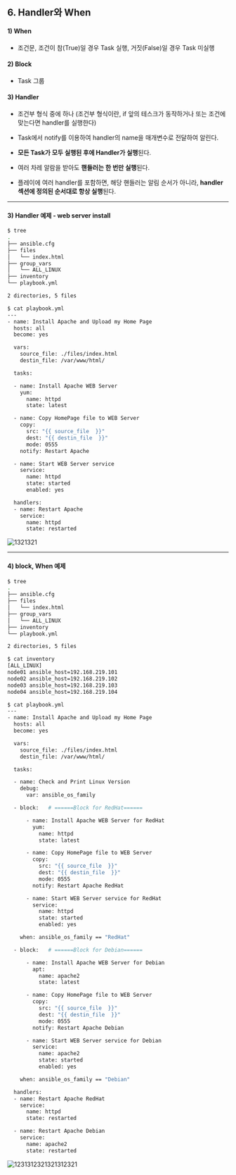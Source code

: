 ## 6. Handler와 When

#### 1) When

- 조건문, 조건이 참(True)일 경우 Task 실행, 거짓(False)일 경우 Task 미실행

#### 2) Block

- Task 그룹

#### 3) Handler

- 조건부 형식 중에 하나 (조건부 형식이란, if 앞의 테스크가 동작하거나 또는 조건에 맞는다면 handler를 실행한다)

- Task에서 notify를 이용하여 handler의 name을 매개변수로 전달하여 알린다.

- **모든 Task가 모두 실행된 후에 Handler가 실행**된다.

- 여러 차레 알람을 받아도 **핸들러는 한 번만 실행**된다.

- 플레이에 여러 handler를 포함하면, 해당 핸들러는 알림 순서가 아니라, **handler 섹션에 정의된 순서대로 항상 실행**된다.

----

#### 3) Handler 예제 - web server install 

```bash
$ tree
.
├── ansible.cfg
├── files
│   └── index.html
├── group_vars
│   └── ALL_LINUX
├── inventory
└── playbook.yml

2 directories, 5 files
```

```bash
$ cat playbook.yml
---
- name: Install Apache and Upload my Home Page
  hosts: all
  become: yes

  vars:
    source_file: ./files/index.html
    destin_file: /var/www/html/

  tasks:

  - name: Install Apache WEB Server
    yum:
      name: httpd
      state: latest

  - name: Copy HomePage file to WEB Server
    copy:
      src: "{{ source_file  }}"
      dest: "{{ destin_file  }}"
      mode: 0555
    notify: Restart Apache

  - name: Start WEB Server service
    service:
      name: httpd
      state: started
      enabled: yes

  handlers:
  - name: Restart Apache
    service:
      name: httpd
      state: restarted
```

![1321321](https://user-images.githubusercontent.com/42735894/152640925-c446e60a-0792-489f-8c64-6701bd2a5624.PNG)

----

#### 4) block, When 예제 

```bash
$ tree
.
├── ansible.cfg
├── files
│   └── index.html
├── group_vars
│   └── ALL_LINUX
├── inventory
└── playbook.yml

2 directories, 5 files
```

```bash
$ cat inventory
[ALL_LINUX]
node01 ansible_host=192.168.219.101
node02 ansible_host=192.168.219.102
node03 ansible_host=192.168.219.103
node04 ansible_host=192.168.219.104

$ cat playbook.yml
---
- name: Install Apache and Upload my Home Page
  hosts: all
  become: yes

  vars:
    source_file: ./files/index.html
    destin_file: /var/www/html/

  tasks:

  - name: Check and Print Linux Version
    debug:
      var: ansible_os_family

  - block:   # ======Block for RedHat======

      - name: Install Apache WEB Server for RedHat
        yum:
          name: httpd
          state: latest

      - name: Copy HomePage file to WEB Server
        copy:
          src: "{{ source_file  }}"
          dest: "{{ destin_file  }}"
          mode: 0555
        notify: Restart Apache RedHat

      - name: Start WEB Server service for RedHat
        service:
          name: httpd
          state: started
          enabled: yes

    when: ansible_os_family == "RedHat"

  - block:   # ======Block for Debian======

      - name: Install Apache WEB Server for Debian
        apt:
          name: apache2
          state: latest

      - name: Copy HomePage file to WEB Server
        copy:
          src: "{{ source_file  }}"
          dest: "{{ destin_file  }}"
          mode: 0555
        notify: Restart Apache Debian

      - name: Start WEB Server service for Debian
        service:
          name: apache2
          state: started
          enabled: yes

    when: ansible_os_family == "Debian"

  handlers:
  - name: Restart Apache RedHat
    service:
      name: httpd
      state: restarted

  - name: Restart Apache Debian
    service:
      name: apache2
      state: restarted
```

![1231312321321312321](https://user-images.githubusercontent.com/42735894/152642784-5c95b610-1fbb-4ef3-998e-92a01c7e1c72.PNG)